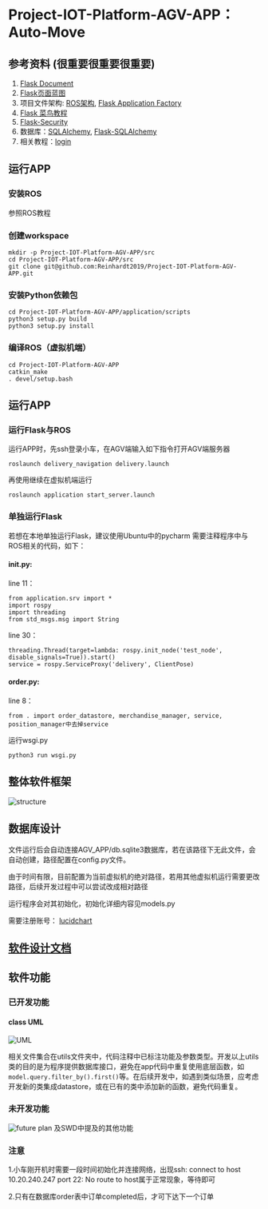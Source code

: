 # Project-IOT-Platform-AGV-APP： Auto-Move 
## 参考资料 (很重要很重要很重要)

1.  [Flask Document](https://flask.palletsprojects.com/en/2.1.x/)
2.  [Flask页面蓝图](https://flask.palletsprojects.com/en/2.1.x/tutorial/views/)
3. 项目文件架构: [ROS架构](http://wiki.ros.org/ROS/Tutorials/NavigatingTheFilesystem), [Flask Application Factory](https://flask.palletsprojects.com/en/2.1.x/patterns/appfactories/)
4. [Flask 菜鸟教程](https://www.cainiaojc.com/flask/flask-tutorial.html)
5. [Flask-Security](https://pythonhosted.org/Flask-Security/index.html)
6. 数据库：[SQLAlchemy](https://docs.sqlalchemy.org/en/20/index.html), [Flask-SQLAlchemy](https://flask-sqlalchemy.palletsprojects.com/en/2.x/)
7. 相关教程：[login](https://hackersandslackers.com/flask-login-user-authentication/)

## 运行APP
### 安装ROS 
参照ROS教程
### 创建workspace

```
mkdir -p Project-IOT-Platform-AGV-APP/src
cd Project-IOT-Platform-AGV-APP/src
git clone git@github.com:Reinhardt2019/Project-IOT-Platform-AGV-APP.git
```
### 安装Python依赖包
```
cd Project-IOT-Platform-AGV-APP/application/scripts
python3 setup.py build
python3 setup.py install
```
### 编译ROS（虚拟机端）
```
cd Project-IOT-Platform-AGV-APP
catkin_make
. devel/setup.bash
```
## 运行APP
### 运行Flask与ROS
运行APP时，先ssh登录小车，在AGV端输入如下指令打开AGV端服务器
```
roslaunch delivery_navigation delivery.launch 
```
再使用继续在虚拟机端运行
```
roslaunch application start_server.launch
```
### 单独运行Flask
若想在本地单独运行Flask，建议使用Ubuntu中的pycharm
需要注释程序中与ROS相关的代码，如下：

#### __init__.py:

line 11：
```
from application.srv import *
import rospy
import threading
from std_msgs.msg import String
```
line 30：
```
threading.Thread(target=lambda: rospy.init_node('test_node', disable_signals=True)).start()
service = rospy.ServiceProxy('delivery', ClientPose)
```
#### order.py:

line 8：
```
from . import order_datastore, merchandise_manager, service, position_manager中去掉service
```
运行wsgi.py
```
python3 run wsgi.py
```

 
## 整体软件框架
![structure](https://user-images.githubusercontent.com/49314691/161005721-c77ac9d7-cbef-4246-b065-da58469952b2.PNG)

## 数据库设计
文件运行后会自动连接AGV_APP/db.sqlite3数据库，若在该路径下无此文件，会自动创建，路径配置在config.py文件。

由于时间有限，目前配置为当前虚拟机的绝对路径，若用其他虚拟机运行需要更改路径，后续开发过程中可以尝试改成相对路径

运行程序会对其初始化，初始化详细内容见models.py

需要注册账号：
[lucidchart](https://lucid.app/lucidchart/d2323f50-abc5-4ffb-a262-2baed325204b/edit?invitationId=inv_c0acda29-5079-4a02-9d8d-55d0ff28b3d4)

## [软件设计文档](https://siemens.sharepoint.com/:w:/r/teams/IOTPlatformAGVRobot/Shared%20Documents/01%20Docs%EF%BC%88All%EF%BC%89/Phase%2002-Output%2001-AGV%20APP%20(All)/01%20Implement%20Docs%20(All)/03%20Design/02%20SWD/20220208%20QiaoGuanlun%20SunQingyi%20SWD.docx?d=w196f71135a534d619e2721d5624b0532&csf=1&web=1&e=bGq8bd)

## 软件功能
### 已开发功能
#### class UML
![UML](https://user-images.githubusercontent.com/49314691/161005683-c9bf8b03-e9e2-42f0-af02-a79801b80e3c.PNG)

相关文件集合在utils文件夹中，代码注释中已标注功能及参数类型。开发以上utils类的目的是为程序提供数据库接口，避免在app代码中重复使用底层函数，如`model.query.filter_by().first()`等。在后续开发中，如遇到类似场景，应考虑开发新的类集成datastore，或在已有的类中添加新的函数，避免代码重复。
### 未开发功能

![future plan](https://user-images.githubusercontent.com/49314691/161005735-6fc1f120-2b35-4626-bf0e-faac8243a999.PNG)
及SWD中提及的其他功能

### 注意
1.小车刚开机时需要一段时间初始化并连接网络，出现ssh: connect to host 10.20.240.247 port 22: No route to host属于正常现象，等待即可

2.只有在数据库order表中订单completed后，才可下达下一个订单
